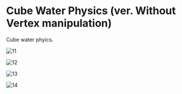 # Cube Water Physics (ver. Without Vertex manipulation)

Cube water phyics.

![11](https://i.imgur.com/sjO7YNp.png)

![12](https://i.imgur.com/AfHprf4.png)

![13](https://i.imgur.com/ptcTKNd.png)

![14](https://i.imgur.com/IzoDaoo.png)
